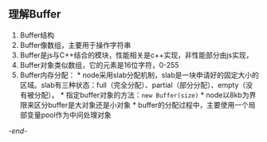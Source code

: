 ## 理解Buffer

1. Buffer结构
  1. Buffer像数组，主要用于操作字符串
  2. Buffer是js与C++结合的模块，性能相关是c++实现，非性能部分由js实现，
  3. Buffer对象类似数组，它的元素是16位字符，0-255
  4. Buffer内存分配：
    * node采用slab分配机制，slab是一块申请好的固定大小的区域。slab有三种状态：full（完全分配）、partial（部分分配）、empty（没有被分配）。
    * 指定buffer对象的方法：`new Buffer(size)`
    * node以8kb为界限来区分buffer是大对象还是小对象
    * buffer的分配过程中，主要使用一个局部变量pool作为中间处理对象

*-end-*
